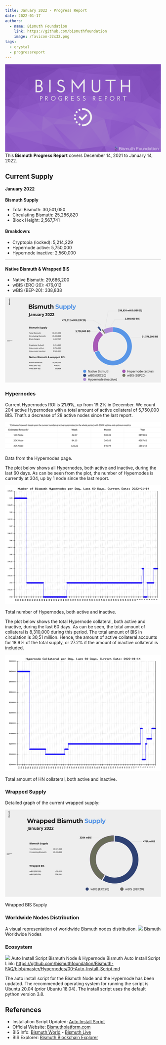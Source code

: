 ```yaml
---
title: January 2022 - Progress Report
date: 2022-01-17
authors:
  - name: Bismuth Foundation
    link: https://github.com/bismuthfoundation
    image: /favicon-32x32.png
tags:
  - crystal
  - progressreport
---
```

![](/images/pr/2022-01-17/bis-progress-report-001.png)
This **Bismuth Progress Report** covers December 14, 2021 to January 14, 2022.
<!--more-->

## Current Supply  
#### January 2022

**Bismuth Supply**
* Total Bismuth: 30,501,050
* Circulating Bismuth: 25,286,820
* Block Height: 2,567,741

#### Breakdown:

* Cryptopia (locked): 5,214,229
* Hypernode active: 5,750,000
* Hypernode inactive: 2,560,000
---
#### Native Bismuth & Wrapped BIS
* Native Bismuth: 29,686,200
* wBIS (ERC-20): 476,012
* wBIS (BEP-20): 338,838

![](/images/pr/2022-01-17/bis-progress-report-002.png)

### Hypernodes
Current Hypernodes ROI is **21.9%**, up from 19.2% in December. We count 204 active Hypernodes with a total amount of active collateral of 5,750,000 BIS. That’s a decrease of 28 active nodes since the last report.

![](/images/pr/2022-01-17/bis-progress-report-003.png)

Data from the Hypernodes page.

The plot below shows all Hypernodes, both active and inactive, during the last 60 days. As can be seen from the plot, the number of Hypernodes is currently at 304, up by 1 node since the last report.

![](/images/pr/2022-01-17/bis-progress-report-004.png)

Total number of Hypernodes, both active and inactive.

The plot below shows the total Hypernode collateral, both active and inactive, during the last 60 days. As can be seen, the total amount of collateral is 8,310,000 during this period. The total amount of BIS in circulation is 30,51 million. Hence, the amount of active collateral accounts for 18.9% of the total supply, or 27.2% if the amount of inactive collateral is included.

![](/images/pr/2022-01-17/bis-progress-report-005.png)

Total amount of HN collateral, both active and inactive.

### Wrapped Supply
Detailed graph of the current wrapped supply:

![](/images/pr/2022-01-17/bis-progress-report-006.png)

Wrapped BIS Supply

### Worldwide Nodes Distribution
A visual representation of worldwide Bismuth nodes distribution.
![](/images/pr/2022-01-17/bis-progress-report-007.png)
Bismuth Worldwide Nodes

### Ecosystem
![](/images/pr/2022-01-17/bis-progress-report-008.png)
Auto Install Script Bismuth Node & Hypernode
Bismuth Auto Install Script Link:
https://github.com/bismuthfoundation/Bismuth-FAQ/blob/master/Hypernodes/00-Auto-Install-Script.md

The auto install script for the Bismuth Node and the Hypernode has been updated. The recommended operating system for running the script is Ubuntu 20.04 (prior Ubuntu 18.04). The install script uses the default python version 3.8.


## References
- Installation Script Updated: [Auto Install Script](https://github.com/bismuthfoundation/Bismuth-FAQ/blob/master/Hypernodes/00-Auto-Install-Script.md)
- Official Website: [Bismuthplatform.com](https://bismuthplatform.com)
- BIS Info: [Bismuth World](https://bismuth.world/) - [Bismuth Live](https://bismuth.live/)
- BIS Explorer: [Bismuth Blockchain Explorer](htpps://bismuth.im)


